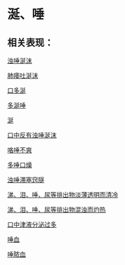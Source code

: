 # 涎、唾## 相关表现： [浊唾涎沫](https://www.gmzyjc.com/search/result?wd=浊唾涎沫)[肺痿吐涎沫](https://www.gmzyjc.com/search/result?wd=肺痿吐涎沫)[口多涎](https://www.gmzyjc.com/search/result?wd=口多涎)[多涎唾](https://www.gmzyjc.com/search/result?wd=多涎唾)[涎](https://www.gmzyjc.com/search/result?wd=涎)[口中反有浊唾涎沫](https://www.gmzyjc.com/search/result?wd=口中反有浊唾涎沫)[咯唾不爽](https://www.gmzyjc.com/search/result?wd=咯唾不爽)[多唾口燥](https://www.gmzyjc.com/search/result?wd=多唾口燥)[浊唾滞塞窍隧](https://www.gmzyjc.com/search/result?wd=浊唾滞塞窍隧)[涕、泪、唾、尿等排出物淡薄透明而清冷	](https://www.gmzyjc.com/search/result?wd=涕、泪、唾、尿等排出物淡薄透明而清冷	)[涕、泪、唾、尿等排出物混浊而灼热	](https://www.gmzyjc.com/search/result?wd=涕、泪、唾、尿等排出物混浊而灼热	)[口中津液分泌过多](https://www.gmzyjc.com/search/result?wd=口中津液分泌过多)[唾血](https://www.gmzyjc.com/search/result?wd=唾血)[唾脓血](https://www.gmzyjc.com/search/result?wd=唾脓血)